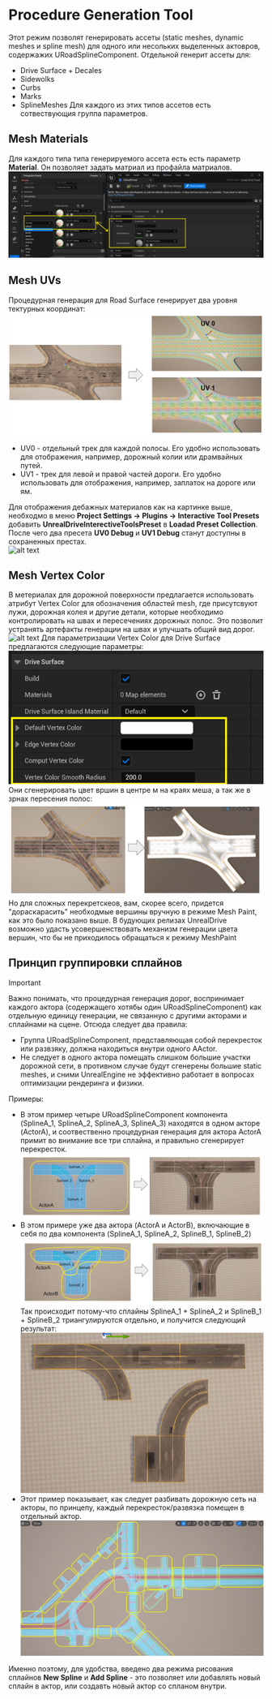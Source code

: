 
# Procedure Generation Tool
Этот режим позволят генерировать ассеты (static meshes, dynamic meshes и spline mesh) для одного или несольких выделенных актовров, содержажих URoadSplineComponent. Отдельной генерит ассеты для:
  - Drive Surface + Decales
  - Sidewolks
  - Curbs
  - Marks
  - SplineMeshes
Для каждого из этих типов ассетов есть сотвествующия группа параметров.

## Mesh Materials
Для каждого типа типа генерируемого ассета есть есть параметр **Material**. Он позволяет задать матриал из профайла матриалов.
![alt text](img/gen-materials.png)

## Mesh UVs
Процедурная генерация для Road Surface генерирует два уровня тектурных координат:
![alt text](img/TexCoords.png)
  - UV0 - отдельный трек для каждой полосы. Его удобно использовать для отображения, например, дорожный колии или драмвайных путей.
  - UV1 - трек для левой и правой частей дороги. Его удобно использовать для отображения, например, заплаток на дороге или ям.

Для отображения дебажных материалов как на картинке выше, необходмо в меню **Project Settings -> Plugins -> Interactive Tool Presets** добавить **UnrealDriveInterectiveToolsPreset** в **Loadad Preset Collection**. После чего два пресета **UV0 Debug** и **UV1 Debug** станут доступны в сохраненных престах.  
![alt text](img/debug-tex-coords.gif)

## Mesh Vertex Color
В метериалах для дорожной поверхности предлагается использовать атрибут Vertex Color для обозначения областей mesh, где присутсвуют лужи, дорожная колея и другие детали, которые необходимо контролировать на швах и пересечениях дорожных полос. Это позволит устранять артефакты генерации на швах и улучшать общий вид дорог.   
![alt text](img/VertexColor2.gif)
Для параметризации Vertex Color для Drive Surfaсe предлагаются следующие параметры:  
![alt text](img/VertexColor3.png)  
Они сгенерировать цвет вршин в центре м на краях меша, а так же в зрнах пересения полос:  
![alt text](img/VertexColor.png)  
Но для сложных перекретскеов, вам, скорее всего, придется "дораскарасить" необходмые вершины вручную в режиме Mesh Paint, как это было показано выше. В будующих релизах UnrealDrive возможно удасть усовершенствовать механизм генерации цвета вершин, что бы не приходилось обращаться к режиму MeshPaint

## Принцип группировки сплайнов
> [!IMPORTANT]
> Важно понимать, что процедурная генерация дорог, воспринимает каждого актора (содержащего хотябы один URoadSplineComponent) как отдельную единицу генерации, не связанную с другими акторами и сплайнами на сцене.
Отсюда следует два правила:
  - Группа URoadSplineComponent, представляющая собой перекресток или развзяку, должна находиться внутри одного AActor.
  - Не следует в одного актора помещать слишком большие участки дорожной сети, в противном случае будут сгенерены большие static meshes, и сними UnrealEngine не эффективно работает в вопросах оптимизации рендеринга и физики.

Примеры:  
  - В этом пример четыре URoadSplineComponent компонента (SplineA_1, SplineA_2, SplineA_3, SplineA_3) находятся в одном акторе (ActorA), и соотвественно процедурная генерация для актора ActorA примит во внимание все три сплайна, и правильно сгенерирует перекресток.  
  ![alt text](img/good-mesh-gen.png)
  - В этом примере уже два актора (ActorA и ActorB), включающие в себя по два компонента (SplineA_1, SplineA_2, SplineB_1, SplineB_2)
  ![alt text](img/bad-mesh-gen.png)  
  Так происходит потому-что сплайны SplineA_1 + SplineA_2 и SplineB_1 + SplineB_2 триангулируются отдельно, и получится следующий результат:  
  ![alt text](img/bad-mesh-gen2.png)  
  - Этот пример показывает, как следует разбивать дорожную сеть на акторы, по принцепу, каждый перекресток/развязка помещен в отдельный актор.  
  ![alt text](img/actor-groups.png)  

Именно поэтому, для удобства, введено два режима рисования сплайнов **New Spline** и **Add Spline** - это позволяет или добавлять новый сплайн в актор, или создавть новый актор со спланом внутри.
